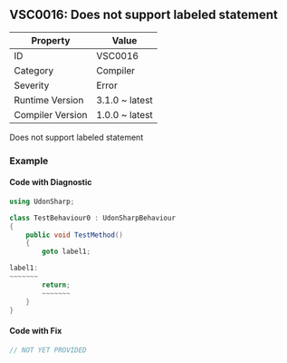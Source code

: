 ## VSC0016: Does not support labeled statement

| Property         | Value          | 
| ---------------- | -------------- | 
| ID               | VSC0016        | 
| Category         | Compiler       | 
| Severity         | Error          | 
| Runtime Version  | 3.1.0 ~ latest | 
| Compiler Version | 1.0.0 ~ latest | 

Does not support labeled statement  

### Example

#### Code with Diagnostic


```csharp
using UdonSharp;

class TestBehaviour0 : UdonSharpBehaviour
{
    public void TestMethod()
    {
        goto label1;

label1:
~~~~~~~
        return;
        ~~~~~~~
    }
}
```

#### Code with Fix


```csharp
// NOT YET PROVIDED
```


